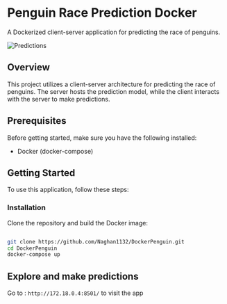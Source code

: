# Penguin Race Prediction Docker

A Dockerized client-server application for predicting the race of penguins.


![Predictions](https://ibb.co/Hd8hLVD)


## Overview

This project utilizes a client-server architecture for predicting the race of penguins. The server hosts the prediction model, while the client interacts with the server to make predictions.

## Prerequisites

Before getting started, make sure you have the following installed:

- Docker (docker-compose)

## Getting Started

To use this application, follow these steps:

### Installation

Clone the repository and build the Docker image:

```bash

git clone https://github.com/Naghan1132/DockerPenguin.git
cd DockerPenguin
docker-compose up
```

## Explore and make predictions

Go to : ```http://172.18.0.4:8501/```  to visit the app

